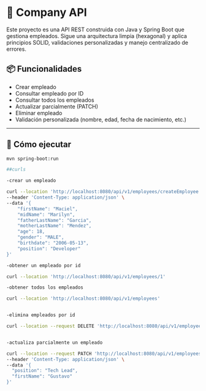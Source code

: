 # 🏢 Company API

Este proyecto es una API REST construida con Java y Spring Boot que gestiona empleados. Sigue una arquitectura limpia (hexagonal) y aplica principios SOLID, validaciones personalizadas y manejo centralizado de errores.

## 📦 Funcionalidades

- Crear empleado
- Consultar empleado por ID
- Consultar todos los empleados
- Actualizar parcialmente (PATCH)
- Eliminar empleado
- Validación personalizada (nombre, edad, fecha de nacimiento, etc.)

---

## 🚀 Cómo ejecutar

```bash
mvn spring-boot:run

##curls

-crear un empleado

curl --location 'http://localhost:8080/api/v1/employees/createEmployee' \
--header 'Content-Type: application/json' \
--data '{
    "firstName": "Maciel",
    "midName": "Marilyn",
    "fatherLastName": "Garcia",
    "motherLastName": "Mendez",
    "age": 18,
    "gender": "MALE",
    "birthdate": "2006-05-13",
    "position": "Developer"
}'

-obtener un empleado por id

curl --location 'http://localhost:8080/api/v1/employees/1'

-obtener todos los empleados

curl --location 'http://localhost:8080/api/v1/employees'


-elimina empleados por id

curl --location --request DELETE 'http://localhost:8080/api/v1/employees/1'


-actualiza parcialmente un empleado

curl --location --request PATCH 'http://localhost:8080/api/v1/employees/1' \
--header 'Content-Type: application/json' \
--data '{
  "position": "Tech Lead",
  "firstName": "Gustavo"
}'





